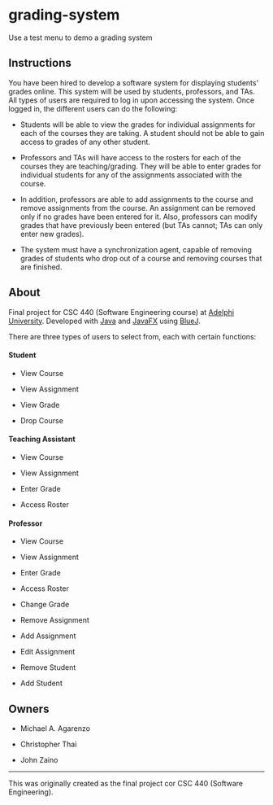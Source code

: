 # grading-system
Use a test menu to demo a grading system

## Instructions

You have been hired to develop a software system for displaying students’ grades online. This system will be used by students, professors, and TAs. All types of users are required to log in upon accessing the system. Once logged in, the different users can do the following:

* Students will be able to view the grades for individual assignments for each of the courses they are taking. A student should not be able to gain access to grades of any other student.

* Professors and TAs will have access to the rosters for each of the courses they are teaching/grading. They will be able to enter grades for individual students for any of the assignments associated with the course.

* In addition, professors are able to add assignments to the course and remove assignments from the course. An assignment can be removed only if no grades have been entered for it. Also, professors can modify grades that have previously been entered (but TAs cannot; TAs can only enter new grades).

* The system must have a synchronization agent, capable of removing grades of students who drop out of a course and removing courses that are finished.

## About
Final project for CSC 440 (Software Engineering course) at [Adelphi University](https://www.adelphi.edu/). Developed with [Java](https://www.java.com/en/) and [JavaFX](https://openjfx.io/) using [BlueJ](https://www.bluej.org/).

There are three types of users to select from, each with certain functions:

#### Student

* View Course

* View Assignment

* View Grade

* Drop Course

#### Teaching Assistant

* View Course

* View Assignment

* Enter Grade

* Access Roster

#### Professor

* View Course

* View Assignment

* Enter Grade

* Access Roster

* Change Grade

* Remove Assignment

* Add Assignment

* Edit Assignment

* Remove Student

* Add Student

## Owners

* Michael A. Agarenzo

* Christopher Thai

* John Zaino

---

This was originally created as the final project cor CSC 440 (Software Engineering).